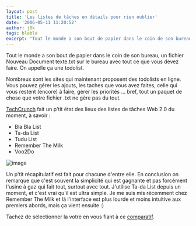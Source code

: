 ```yaml
---
layout: post
title: 'Les listes de tâches en détails pour rien oublier'
date: '2006-05-11 11:20:52'
author: j0k
tags: blabla
excerpt: "Tout le monde a son bout de papier dans le coin de son bureau, un fichier Nouveau Document texte.txt sur le bureau avec tout ce que vous devez faire.   On appelle ça une todolist.  \n  \nNombreux sont les sites qui maintenant proposent des todolists en ligne. Vous pouvez gérer les ajouts, les taches que vous avez faites, celle qui vous restent (encore) à      …"
---
```


Tout le monde a son bout de papier dans le coin de son bureau, un fichier Nouveau Document texte.txt sur le bureau avec tout ce que vous devez faire.   On appelle ça une todolist.

Nombreux sont les sites qui maintenant proposent des todolists en ligne. Vous pouvez gérer les ajouts, les taches que vous avez faites, celle qui vous restent (encore) à faire, gérer les priorités ... bref, tout un paquet de chose que votre fichier .txt ne gère pas du tout.

[TechCrunch](http://fr.techcrunch.com/) fait un p'tit état des lieux des listes de tâches Web 2.0 du moment, à savoir :

* Bla Bla List
* Ta-da List
* Tudu List
* Remember The Milk
* Voo2Do

 ![image](http://www.techcrunch.com/wp-content/todologos.gif)

Un p'tit récapitulatif est fait pour chacune d'entre elle. En conclusion on remarque que c'est souvent la simplicité qui est gagnante et pas forcément l'usine à gaz qui fait tout, surtout avec tout.    J'utilise Ta-da List depuis un moment, et c'est vrai qu'il est ultra simple. Je me suis mis récemment chez Remember The Milk et là l'interface est plus lourde et moins intuitive aux premiers abords, mais ça vient ensuite :)

Tachez de sélectionner la votre en vous fiant à ce [comparatif](http://fr.techcrunch.com/2006/05/09/tachons-de-mieux-faire-comparons-les-listes-de-taches/).
